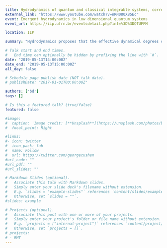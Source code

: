```yaml
---
title: Hydrodynamics of quantum and classical integrable systems, correlations and fluctuations
external_link: "https://www.youtube.com/watch?v=nRN080X85Ec"
event: Emergent hydrodynamics in low dimensional quantum systems
event_url: https://iip.ufrn.br/eventsdetail.php?inf=%3D%3DQTUFFM

location: IIP

summary: "Hydrodynamics proposes that the effective dynamical degrees of freedom of a many-body system can be reduced, at large scales, to those given by the available local conservation laws. After reviewing some of the main ingredients of the general theory of hydrodynamics for multiple conservation laws, **Benjamin Doyon** explains how these ideas can be adapted to the context of integrable systems."

# Talk start and end times.
#   End time can optionally be hidden by prefixing the line with `#`.
date: "2019-05-13T14:00:00Z"
date_end: "2019-05-13T15:00:00Z"
all_day: false

# Schedule page publish date (NOT talk date).
# publishDate: "2017-01-01T00:00:00Z"

authors: ['bd']
tags: []

# Is this a featured talk? (true/false)
featured: false

#image:
#  caption: 'Image credit: [**Unsplash**](https://unsplash.com/photos/bzdhc5b3Bxs)'
#  focal_point: Right

#links:
#- icon: twitter
#  icon_pack: fab
#  name: Follow
#  url: https://twitter.com/georgecushen
#url_code: ""
#url_pdf: ""
#url_slides: ""

# Markdown Slides (optional).
#   Associate this talk with Markdown slides.
#   Simply enter your slide deck's filename without extension.
#   E.g. `slides = "example-slides"` references `content/slides/example-slides.md`.
#   Otherwise, set `slides = ""`.
#slides: example

# Projects (optional).
#   Associate this post with one or more of your projects.
#   Simply enter your project's folder or file name without extension.
#   E.g. `projects = ["internal-project"]` references `content/project/deep-learning/index.md`.
#   Otherwise, set `projects = []`.
# projects:
# - RMT
---
```


